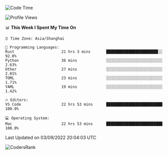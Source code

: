 <!--START_SECTION:waka-->
![Code Time](http://img.shields.io/badge/Code%20Time-1%2C675%20hrs%2033%20mins-blue)

![Profile Views](http://img.shields.io/badge/Profile%20Views-14-blue)

📊 **This Week I Spent My Time On** 

```text
⌚︎ Time Zone: Asia/Shanghai

💬 Programming Languages: 
Rust                     21 hrs 3 mins       ███████████████████████░░   92.0% 
Python                   36 mins             ░░░░░░░░░░░░░░░░░░░░░░░░░   2.63% 
Other                    27 mins             ░░░░░░░░░░░░░░░░░░░░░░░░░   2.01% 
TOML                     23 mins             ░░░░░░░░░░░░░░░░░░░░░░░░░   1.71% 
YAML                     19 mins             ░░░░░░░░░░░░░░░░░░░░░░░░░   1.42%

🔥 Editors: 
VS Code                  22 hrs 53 mins      █████████████████████████   100.0%

💻 Operating System: 
Mac                      22 hrs 53 mins      █████████████████████████   100.0%

```


 Last Updated on 03/09/2022 20:04:03 UTC
<!--END_SECTION:waka-->

![CodersRank](https://cr-skills-chart-widget.azurewebsites.net/api/api?username=BugenZhao&padding=16&tooltip=true&branding=false&sort-by-score=true&skills=Rust%2C%20Swift%2C%20C%2C%20TypeScript%2C%20Java%2C%20Go%2C%20Dart%2C%20C%2B%2B%2C%20Python%2C%20Assembly%2C%20Shell%2C%20Kotlin)
